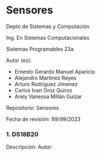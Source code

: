 # Sensores

Depto de Sistemas y Computación

Ing. En Sistemas Computacionales

Sistemas Programables 23a

Autor (es):

- Ernesto Gerardo Manuel Aparicio
- Alejandro Martinez Reyes
- Arturo Rodriguez Jimenez
- Carlos Ivan Oroz Quiroz
- Arely Vanessa Millán Guízar

Repositorio: Sensores

Fecha de revisión:   99/99/2023

### 1. DS18B20 

Descripción:
Autor:


